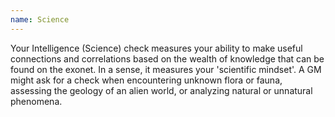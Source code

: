 ```yaml
---
name: Science
---
```

Your Intelligence (Science) check measures your ability to make useful connections and correlations 
based on the wealth of knowledge that can be found on the exonet. In a sense, it measures your 
'scientific mindset'. A GM might ask for a check when encountering unknown flora or fauna, assessing 
the geology of an alien world, or analyzing natural or unnatural phenomena.